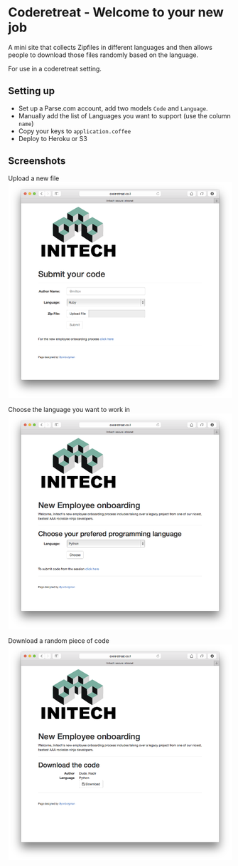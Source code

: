 Coderetreat - Welcome to your new job
============

A mini site that collects Zipfiles in different languages and then allows people
to download those files randomly based on the language.

For use in a coderetreat setting.

## Setting up

* Set up a Parse.com account, add two models `Code` and `Language`.  
* Manually add the list of Languages you want to support (use the column `name`)
* Copy your keys to `application.coffee`
* Deploy to Heroku or S3


## Screenshots

Upload a new file
![](https://raw.githubusercontent.com/yonbergman/coderetreat-initech/master/screenshots/upload.png)

Choose the language you want to work in
![](https://raw.githubusercontent.com/yonbergman/coderetreat-initech/master/screenshots/choose.png)

Download a random piece of code
![](https://raw.githubusercontent.com/yonbergman/coderetreat-initech/master/screenshots/download.png)

